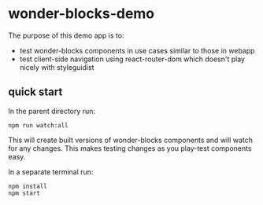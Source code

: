 # wonder-blocks-demo

The purpose of this demo app is to:
- test wonder-blocks components in use cases similar to those in webapp
- test client-side navigation using react-router-dom which doesn't play nicely
  with styleguidist

## quick start
In the parent directory run:
```
npm run watch:all
```
This will create built versions of wonder-blocks components and will watch for
any changes.  This makes testing changes as you play-test components easy.

In a separate terminal run:
```
npm install
npm start
```
